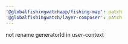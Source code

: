 ```yaml
---
'@globalfishingwatchapp/fishing-map': patch
'@globalfishingwatch/layer-composer': patch
---
```


not rename generatorId in user-context
